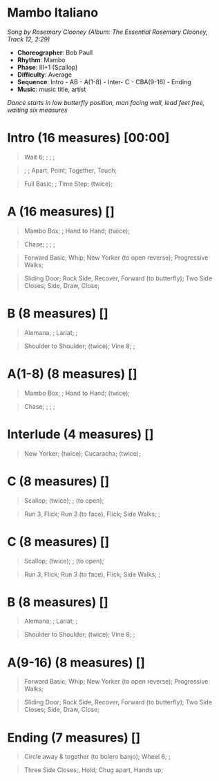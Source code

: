 # Mambo Italiano
*Song by Rosemary Clooney (Album: The Essential Rosemary Clooney, Track 12, 2:29)*

* **Choreographer**: Bob Paull
* **Rhythm**: Mambo
* **Phase**: III+1 (Scallop)
* **Difficulty**: Average
* **Sequence**: Intro - AB - A(1-8) - Inter- C - CBA(9-16) - Ending
* **Music**: music title, artist

*Dance starts in low butterfly position, man facing wall, lead feet free, waiting six measures*

# Intro (16 measures) [00:00]

> Wait 6; ; ; ;

> ; ; Apart, Point; Together, Touch;

> Full Basic; ; Time Step; (twice);

# A (16 measures) []

> Mambo Box; ; Hand to Hand; (twice);

> Chase; ; ; ;

> Forward Basic; Whip; New Yorker (to open reverse); Progressive Walks;

> Sliding Door; Rock Side, Recover, Forward (to butterfly); Two Side Closes; Side, Draw, Close;

# B (8 measures) []

> Alemana; ; Lariat; ;

> Shoulder to Shoulder; (twice); Vine 8; ;

# A(1-8) (8 measures) []

> Mambo Box; ; Hand to Hand; (twice);

> Chase; ; ; ;

# Interlude (4 measures) []

> New Yorker; (twice); Cucaracha; (twice);

# C (8 measures) []

> Scallop; (twice); ; (to open);

> Run 3, Flick; Run 3 (to face), Flick; Side Walks; ;

# C (8 measures) []

> Scallop; (twice); ; (to open);

> Run 3, Flick; Run 3 (to face), Flick; Side Walks; ;

# B (8 measures) []

> Alemana; ; Lariat; ;

> Shoulder to Shoulder; (twice); Vine 8; ;

# A(9-16) (8 measures) []

> Forward Basic; Whip; New Yorker (to open reverse); Progressive Walks;

> Sliding Door; Rock Side, Recover, Forward (to butterfly); Two Side Closes; Side, Draw, Close;

# Ending (7 measures) []

> Circle away & together (to bolero banjo); Wheel 6; ;

> Three Side Closes;, Hold; Chug apart, Hands up;
